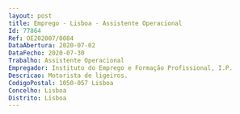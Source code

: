 ```yaml
--- 
layout: post
title: Emprego - Lisboa - Assistente Operacional
Id: 77864
Ref: OE202007/0084
DataAbertura: 2020-07-02
DataFecho: 2020-07-30
Trabalho: Assistente Operacional
Empregador: Instituto do Emprego e Formação Profissional, I.P.
Descricao: Motorista de ligeiros.
CodigoPostal: 1050-057 Lisboa
Concelho: Lisboa
Distrito: Lisboa
--- 
```

